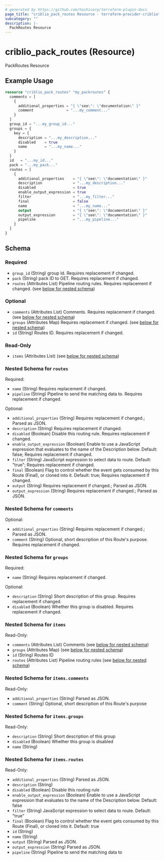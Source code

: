 ```yaml
---
# generated by https://github.com/hashicorp/terraform-plugin-docs
page_title: "criblio_pack_routes Resource - terraform-provider-criblio"
subcategory: ""
description: |-
  PackRoutes Resource
---
```


# criblio_pack_routes (Resource)

PackRoutes Resource

## Example Usage

```terraform
resource "criblio_pack_routes" "my_packroutes" {
  comments = [
    {
      additional_properties = "{ \"see\": \"documentation\" }"
      comment               = "...my_comment..."
    }
  ]
  group_id = "...my_group_id..."
  groups = {
    key = {
      description = "...my_description..."
      disabled    = true
      name        = "...my_name..."
    }
  }
  id   = "...my_id..."
  pack = "...my_pack..."
  routes = [
    {
      additional_properties    = "{ \"see\": \"documentation\" }"
      description              = "...my_description..."
      disabled                 = true
      enable_output_expression = true
      filter                   = "...my_filter..."
      final                    = false
      name                     = "...my_name..."
      output                   = "{ \"see\": \"documentation\" }"
      output_expression        = "{ \"see\": \"documentation\" }"
      pipeline                 = "...my_pipeline..."
    }
  ]
}
```

<!-- schema generated by tfplugindocs -->
## Schema

### Required

- `group_id` (String) group Id. Requires replacement if changed.
- `pack` (String) pack ID to GET. Requires replacement if changed.
- `routes` (Attributes List) Pipeline routing rules. Requires replacement if changed. (see [below for nested schema](#nestedatt--routes))

### Optional

- `comments` (Attributes List) Comments. Requires replacement if changed. (see [below for nested schema](#nestedatt--comments))
- `groups` (Attributes Map) Requires replacement if changed. (see [below for nested schema](#nestedatt--groups))
- `id` (String) Routes ID. Requires replacement if changed.

### Read-Only

- `items` (Attributes List) (see [below for nested schema](#nestedatt--items))

<a id="nestedatt--routes"></a>
### Nested Schema for `routes`

Required:

- `name` (String) Requires replacement if changed.
- `pipeline` (String) Pipeline to send the matching data to. Requires replacement if changed.

Optional:

- `additional_properties` (String) Requires replacement if changed.; Parsed as JSON.
- `description` (String) Requires replacement if changed.
- `disabled` (Boolean) Disable this routing rule. Requires replacement if changed.
- `enable_output_expression` (Boolean) Enable to use a JavaScript expression that evaluates to the name of the Description below. Default: false; Requires replacement if changed.
- `filter` (String) JavaScript expression to select data to route. Default: "true"; Requires replacement if changed.
- `final` (Boolean) Flag to control whether the event gets consumed by this Route (Final), or cloned into it. Default: true; Requires replacement if changed.
- `output` (String) Requires replacement if changed.; Parsed as JSON.
- `output_expression` (String) Requires replacement if changed.; Parsed as JSON.


<a id="nestedatt--comments"></a>
### Nested Schema for `comments`

Optional:

- `additional_properties` (String) Requires replacement if changed.; Parsed as JSON.
- `comment` (String) Optional, short description of this Route's purpose. Requires replacement if changed.


<a id="nestedatt--groups"></a>
### Nested Schema for `groups`

Required:

- `name` (String) Requires replacement if changed.

Optional:

- `description` (String) Short description of this group. Requires replacement if changed.
- `disabled` (Boolean) Whether this group is disabled. Requires replacement if changed.


<a id="nestedatt--items"></a>
### Nested Schema for `items`

Read-Only:

- `comments` (Attributes List) Comments (see [below for nested schema](#nestedatt--items--comments))
- `groups` (Attributes Map) (see [below for nested schema](#nestedatt--items--groups))
- `id` (String) Routes ID
- `routes` (Attributes List) Pipeline routing rules (see [below for nested schema](#nestedatt--items--routes))

<a id="nestedatt--items--comments"></a>
### Nested Schema for `items.comments`

Read-Only:

- `additional_properties` (String) Parsed as JSON.
- `comment` (String) Optional, short description of this Route's purpose


<a id="nestedatt--items--groups"></a>
### Nested Schema for `items.groups`

Read-Only:

- `description` (String) Short description of this group
- `disabled` (Boolean) Whether this group is disabled
- `name` (String)


<a id="nestedatt--items--routes"></a>
### Nested Schema for `items.routes`

Read-Only:

- `additional_properties` (String) Parsed as JSON.
- `description` (String)
- `disabled` (Boolean) Disable this routing rule
- `enable_output_expression` (Boolean) Enable to use a JavaScript expression that evaluates to the name of the Description below. Default: false
- `filter` (String) JavaScript expression to select data to route. Default: "true"
- `final` (Boolean) Flag to control whether the event gets consumed by this Route (Final), or cloned into it. Default: true
- `id` (String)
- `name` (String)
- `output` (String) Parsed as JSON.
- `output_expression` (String) Parsed as JSON.
- `pipeline` (String) Pipeline to send the matching data to
